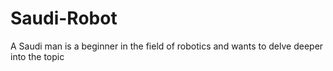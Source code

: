 # Saudi-Robot
A Saudi man is a beginner in the field of robotics and wants to delve deeper into the topic

